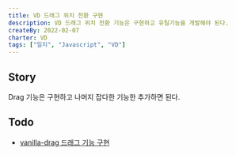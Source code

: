 ```yaml
---
title: VD 드래그 위치 전환 구현
description: VD 드래그 위치 전환 기능은 구현하고 유틸기능을 개발해야 된다.
createBy: 2022-02-07
charter: VD
tags: ["일지", "Javascript", "VD"]
---
```


## Story

Drag 기능은 구현하고 나머지 잡다한 기능한 추가하면 된다.

## Todo

-   [vanilla-drag 드래그 기능 구현](https://github.com/Minseok0917/vanilla-drag)
